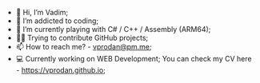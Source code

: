 - 👋 Hi, I’m Vadim;
- 👀 I’m addicted to coding;
- 🌱 I’m currently playing with C# / C++ / Assembly (ARM64);
- 🧑‍💻 Trying to contribute GitHub projects;
- 📫 How to reach me? - vprodan@pm.me;
- 💻 Currently working on WEB Development; You can check my CV here - https://vprodan.github.io;
